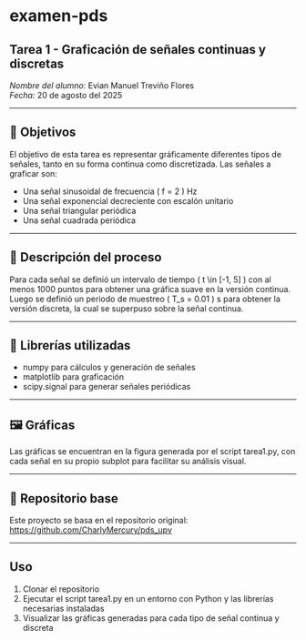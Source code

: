# examen-pds

## Tarea 1 - Graficación de señales continuas y discretas

*Nombre del alumno:* Evian Manuel Treviño Flores  
*Fecha:* 20 de agosto del 2025

---

## 🎯 Objetivos

El objetivo de esta tarea es representar gráficamente diferentes tipos de señales, tanto en su forma continua como discretizada. Las señales a graficar son:

- Una señal sinusoidal de frecuencia \( f = 2 \) Hz
- Una señal exponencial decreciente con escalón unitario
- Una señal triangular periódica
- Una señal cuadrada periódica

---

## 🧠 Descripción del proceso

Para cada señal se definió un intervalo de tiempo \( t \in [-1, 5] \) con al menos 1000 puntos para obtener una gráfica suave en la versión continua. Luego se definió un periodo de muestreo \( T_s = 0.01 \) s para obtener la versión discreta, la cual se superpuso sobre la señal continua.

---

## 🔧 Librerías utilizadas

- numpy para cálculos y generación de señales
- matplotlib para graficación
- scipy.signal para generar señales periódicas

---

## 🖼 Gráficas

Las gráficas se encuentran en la figura generada por el script tarea1.py, con cada señal en su propio subplot para facilitar su análisis visual.

---

## 🔗 Repositorio base

Este proyecto se basa en el repositorio original:  
https://github.com/CharlyMercury/pds_upv

---

## Uso

1. Clonar el repositorio  
2. Ejecutar el script tarea1.py en un entorno con Python y las librerías necesarias instaladas  
3. Visualizar las gráficas generadas para cada tipo de señal continua y discreta 

